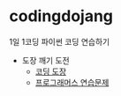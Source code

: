 # codingdojang
1일 1코딩 파이썬 코딩 연습하기

* 도장 깨기 도전
  * [코딩 도장](http://codingdojang.com/)
  * [프로그래머스 연습문제](https://programmers.co.kr/learn/challenges)
